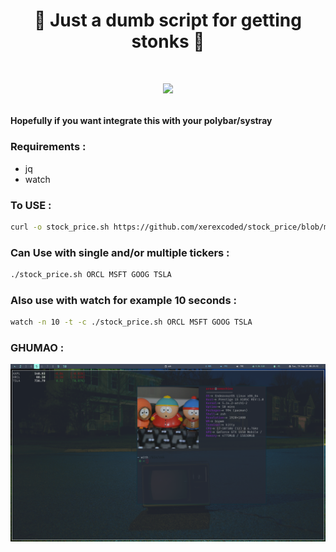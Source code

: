 <h1 align="center">💸 Just a dumb script for getting stonks 💸<h1>
<p align="center">
<img src="https://media.giphy.com/media/lrsxqlQUDTL905Tp4K/giphy.gif?cid=ecf05e471mjmqrn7vtpbuttaok7et1ejwg804dlf4ag6pfq6&rid=giphy.gif&ct=g">
</p>


#### Hopefully if you want integrate this with your polybar/systray 
### Requirements :
* jq
* watch

### To USE :

```bash
curl -o stock_price.sh https://github.com/xerexcoded/stock_price/blob/main/stock_price.sh
```

### Can Use with single and/or multiple tickers :
```bash
./stock_price.sh ORCL MSFT GOOG TSLA
```

### Also use with watch for example 10 seconds :
```bash
watch -n 10 -t -c ./stock_price.sh ORCL MSFT GOOG TSLA
```
### GHUMAO :
![](s.png)
